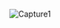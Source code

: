 ![Capture1](https://user-images.githubusercontent.com/104011268/193797158-8ddacd95-b148-40ff-9c27-7a4bd54092a6.PNG)

